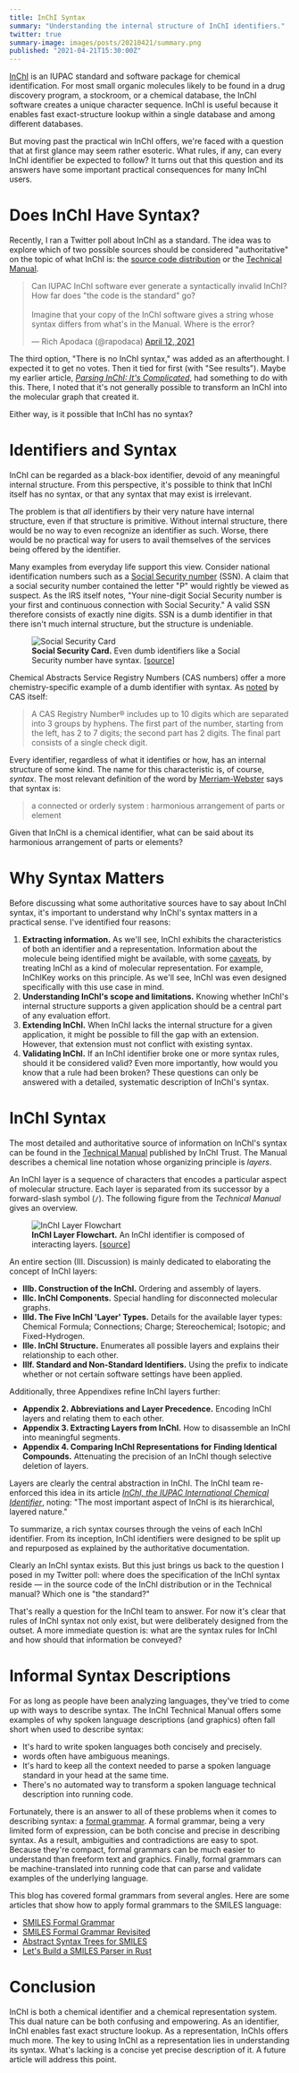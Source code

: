 ```yaml
---
title: InChI Syntax
summary: "Understanding the internal structure of InChI identifiers."
twitter: true
summary-image: images/posts/20210421/summary.png
published: "2021-04-21T15:30:00Z"
---
```


[InChI](https://iupac.org/who-we-are/divisions/division-details/inchi/) is an IUPAC standard and software package for chemical identification. For most small organic molecules likely to be found in a drug discovery program, a stockroom, or a chemical database, the InChI software creates a unique character sequence. InChI is useful because it enables fast exact-structure lookup within a single database and among different databases.

But moving past the practical win InChI offers, we're faced with a question that at first glance may seem rather esoteric. What rules, if any, can every InChI identifier be expected to follow? It turns out that this question and its answers have some important practical consequences for many InChI users.

# Does InChI Have Syntax?

Recently, I ran a Twitter poll about InChI as a standard. The idea was to explore which of two possible sources should be considered "authoritative" on the topic of what InChI is: the [source code distribution](https://www.inchi-trust.org/downloads/) or the [Technical Manual](https://www.inchi-trust.org/download/104/InChI_TechMan.pdf).

<blockquote class="twitter-tweet"><p lang="en" dir="ltr">Can IUPAC InChI software ever generate a syntactically invalid InChI? How far does &quot;the code is the standard&quot; go?<br><br>Imagine that your copy of the InChI software gives a string whose syntax differs from what&#39;s in the Manual. Where is the error?</p>&mdash; Rich Apodaca (@rapodaca) <a href="https://twitter.com/rapodaca/status/1381707973223874562?ref_src=twsrc%5Etfw">April 12, 2021</a></blockquote> <script async src="https://platform.twitter.com/widgets.js" charset="utf-8"></script>

The third option, "There is no InChI syntax," was added as an afterthought. I expected it to get no votes. Then it tied for first (with "See results"). Maybe my earlier article, *[Parsing InChI: It's Complicated](/articles/2021/03/10/parsing-inchi-its-complicated/)*, had something to do with this. There, I noted that it's not generally possible to transform an InChI into the molecular graph that created it.

Either way, is it possible that InChI has no syntax?

# Identifiers and Syntax

InChI can be regarded as a black-box identifier, devoid of any meaningful internal structure. From this perspective, it's possible to think that InChI itself has no syntax, or that any syntax that may exist is irrelevant.

The problem is that *all* identifiers by their very nature have internal structure, even if that structure is primitive. Without internal structure, there would be no way to even recognize an identifier as such. Worse, there would be no practical way for users to avail themselves of the services being offered by the identifier.

Many examples from everyday life support this view. Consider national identification numbers such as a [Social Security number](https://www.ssa.gov/ssnumber/) (SSN). A claim that a social security number contained the letter "P" would rightly be viewed as suspect. As the IRS itself notes, "Your nine-digit Social Security number is your first and continuous connection with Social Security." A valid SSN therefore consists of exactly nine digits. SSN is a dumb identifier in that there isn't much internal structure, but the structure is undeniable.

<figure>
  <img alt="Social Security Card" src="/images/posts/20210421/social-security-card.png">
  <figcaption>
    <strong>Social Security Card.</strong> Even dumb identifiers like a Social Security number have syntax. [<a href="https://en.wikipedia.org/wiki/Social_Security_number">source</a>]
  </figcaption>
</figure>

Chemical Abstracts Service Registry Numbers (CAS numbers) offer a more chemistry-specific example of a dumb identifier with syntax. As [noted](https://www.cas.org/support/documentation/chemical-substances/checkdig) by CAS itself:

> A CAS Registry Number® includes up to 10 digits which are separated into 3 groups by hyphens. The first part of the number, starting from the left, has 2 to 7 digits; the second part has 2 digits. The final part consists of a single check digit.

Every identifier, regardless of what it identifies or how, has an internal structure of some kind. The name for this characteristic is, of course, *syntax*. The most relevant definition of the word by [Merriam-Webster](https://www.merriam-webster.com/dictionary/syntax) says that syntax is:

> a connected or orderly system : harmonious arrangement of parts or element

Given that InChI is a chemical identifier, what can be said about its harmonious arrangement of parts or elements?

# Why Syntax Matters

Before discussing what some authoritative sources have to say about InChI syntax, it's important to understand why InChI's syntax matters in a practical sense. I've identified four reasons:

1. **Extracting information.** As we'll see, InChI exhibits the characteristics of both an identifier and a representation. Information about the molecule being identified might be available, with some [caveats](/articles/2021/03/10/parsing-inchi-its-complicated/), by treating InChI as a kind of molecular representation. For example, InChIKey works on this principle. As we'll see, InChI was even designed specifically with this use case in mind.
2. **Understanding InChI's scope and limitations.** Knowing whether InChI's internal structure supports a given application should be a central part of any evaluation effort.
3. **Extending InChI.** When InChI lacks the internal structure for a given application, it might be possible to fill the gap with an extension. However, that extension must not conflict with existing syntax.
4. **Validating InChI.** If an InChI identifier broke one or more syntax rules, should it be considered valid? Even more importantly, how would you know that a rule had been broken? These questions can only be answered with a detailed, systematic description of InChI's syntax.

# InChI Syntax

The most detailed and authoritative source of information on InChI's syntax can be found in the [Technical Manual](https://www.inchi-trust.org/download/104/InChI_TechMan.pdf) published by InChI Trust. The Manual describes a chemical line notation whose organizing principle is *layers*.

An InChI layer is a sequence of characters that encodes a particular aspect of molecular structure. Each layer is separated from its successor by a forward-slash symbol (`/`). The following figure from the *Technical Manual* gives an overview.

<figure>
  <img alt="InChI Layer Flowchart" src="/images/posts/20210421/inchi-layer-flowchart.png">
  <figcaption>
    <strong>InChI Layer Flowchart.</strong> An InChI identifier is composed of interacting layers. [<a href="https://www.inchi-trust.org/download/104/InChI_TechMan.pdf">source</a>]
  </figcaption>
</figure>

An entire section (III. Discussion) is mainly dedicated to elaborating the concept of InChI layers:

- **IIIb. Construction of the InChI.** Ordering and assembly of layers.
- **IIIc. InChI Components.** Special handling for disconnected molecular graphs.
- **IIId. The Five InChI 'Layer' Types.** Details for the available layer types: Chemical Formula; Connections; Charge; Stereochemical; Isotopic; and Fixed-Hydrogen.
- **IIIe. InChI Structure.** Enumerates all possible layers and explains their relationship to each other.
- **IIIf. Standard and Non-Standard Identifiers.** Using the prefix to indicate whether or not certain software settings have been applied.

Additionally, three Appendixes refine InChI layers further:

- **Appendix 2. Abbreviations and Layer Precedence.** Encoding InChI layers and relating them to each other.
- **Appendix 3. Extracting Layers from InChI.** How to disassemble an InChI into meaningful segments.
- **Appendix 4. Comparing InChI Representations for Finding Identical Compounds.** Attenuating the precision of an InChI though selective deletion of layers.

Layers are clearly the central abstraction in InChI. The InChI team re-enforced this idea in its article *[InChI, the IUPAC International Chemical Identifier](https://jcheminf.biomedcentral.com/articles/10.1186/s13321-015-0068-4)*, noting: "The most important aspect of InChI is its hierarchical, layered nature."

To summarize, a rich syntax courses through the veins of each InChI identifier. From its inception, InChI identifiers were designed to be split up and repurposed as explained by the authoritative documentation.

Clearly an InChI syntax exists. But this just brings us back to the question I posed in my Twitter poll: where does the specification of the InChI syntax reside &mdash; in the source code of the InChI distribution or in the Technical manual? Which one is "the standard?"

That's really a question for the InChI team to answer. For now it's clear that rules of InChI syntax not only exist, but were deliberately designed from the outset. A more immediate question is: what are the syntax rules for InChI and how should that information be conveyed?

# Informal Syntax Descriptions

For as long as people have been analyzing languages, they've tried to come up with ways to describe syntax. The InChI Technical Manual offers some examples of why spoken language descriptions (and graphics) often fall short when used to describe syntax:

- It's hard to write spoken languages both concisely and precisely.
- words often have ambiguous meanings.
- It's hard to keep all the context needed to parse a spoken language standard in your head at the same time.
- There's no automated way to transform a spoken language technical description into running code.

Fortunately, there is an answer to all of these problems when it comes to describing syntax: a [formal grammar](https://en.wikipedia.org/wiki/Formal_grammar). A formal grammar, being a very limited form of expression, can be both concise and precise in describing syntax. As a result, ambiguities and contradictions are easy to spot. Because they're compact, formal grammars can be much easier to understand than freeform text and graphics. Finally, formal grammars can be machine-translated into running code that can parse and validate examples of the underlying language.

This blog has covered formal grammars from several angles. Here are some articles that show how to apply formal grammars to the SMILES language:

- [SMILES Formal Grammar](/articles/2020/04/20/smiles-formal-grammar/)
- [SMILES Formal Grammar Revisited](/articles/2020/12/21/smiles-formal-grammar-revisited/)
- [Abstract Syntax Trees for SMILES](/articles/2020/12/14/an-abstract-syntatx-tree-for-smiles/)
- [Let's Build a SMILES Parser in Rust](/articles/2020/05/25/lets-build-a-smiles-parser-in-rust/)

# Conclusion

InChI is both a chemical identifier and a chemical representation system. This dual nature can be both confusing and empowering. As an identifier, InChI enables fast exact structure lookup. As a representation, InChIs offers much more. The key to using InChI as a representation lies in understanding its syntax. What's lacking is a concise yet precise description of it. A future article will address this point.

